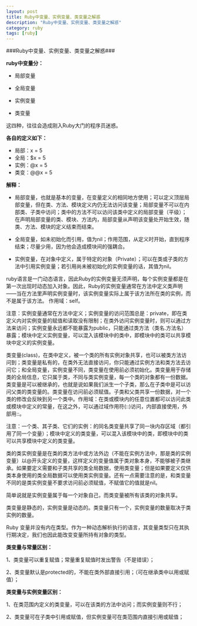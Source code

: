 ```yaml
---
layout: post
title: Ruby中变量、实例变量、类变量之解惑
description: "Ruby中变量、实例变量、类变量之解惑"
category: ruby
tags: [ruby]
---
```

###Ruby中变量、实例变量、类变量之解惑###

__ruby中变量分：__

* 局部变量

* 全局变量

* 实例变量

* 类变量

这四种，往往会造成刚入Ruby大门的程序员迷惑。

__各自的定义如下：__

* 局部：x    = 5
* 全局：$x = 5
* 实例：@x = 5
* 类变：@@x = 5

__解释：__

* 局部变量，也就是基本的变量，在变量定义的相同地方使用；可以定义顶层局部变量，但在类、方法、模块定义内仍无法访问该变量；局部变量不可以在内部类、子类中访问；类中的方法不可以访问该类中定义的局部变量（平级）；在声明局部变量的类、模块、方法内，局部变量从声明该变量处开始生效，随类、方法、模块的定义结束而结束。

* 全局变量，如未初始化而引用，值为nil；作用范围，从定义时开始，直到程序结束；尽量少用，因为他会造成模块间的强耦合。

* 实例变量，在对象中定义，属于特定的对象（Private）；可以在类或子类的方法中引用实例变量；若引用尚未被初始化的实例变量的话，其值为nil。


<p>ruby语言是一门动态语言，因此Ruby的实例变量无须声明，每个实例变量都是在第一次出现时动态加入对象。因此，Ruby的实例变量通常在方法中定义类声明——当在方法里声明实例变量时，该实例变量实际上属于该方法所在类的实例，而不是属于该方法。 作用域：self。</p>

<p>注意：实例变量通常在方法中定义；实例变量的访问范围总是：private，即在类定义内对实例变量的赋值和读取没有限制；在类外访问实例变量时，则可以通过方法来访问；实例变量永远都不能暴露为public，只能通过类方法（类名.方法名）暴露；模块中定义实例变量，可以混入该模块中的类中，即模块中的类可以共享模块中定义的实例变量。</p>

<p>类变量(class)，在类中定义，被一个类的所有实例对象共享，也可以被类方法访问到；类变量是私有的，在类外无法直接访问，你只能通过实例方法和类方法去访问它；和全局变量，实例变量不同，类变量在使用前必须初始化。类变量用于存储类的全局信息，它只属于类，不同与类实例变量，每一个类的对象都有一份数据。 类变量是可以被继承的，也就是说如果我们派生一个子类，那么在子类中是可以访问父类的类变量的。类变量在访问前必须赋值。子类和父类共享一份数据，对一个类的修改会反映到另一个类中。作用域：在类或模块内的任意位置都可以访问此类或模块中定义的常量，在这之外，可以通过域作用符(::)访问，内部直接使用，外部用::。</p>

<p>注意：一个类、其子类、它们的实例：的同名类变量共享了同一块内存区域（都引用了同一个变量）；模块中定义的类变量，可以混入该模块中的类，即模块中的类可以共享模块中定义的类变量。</p>

<p>类的类实例变量是在类的类方法中或方法外边（不能在实例方法中，那是类的实例变量）以@开头定义的变量，这样定义的变量值属于类对象本身，不能够被子类继承。如果要定义需要和子类共享的类全局数据，使用类变量；但是如果要定义仅供类本身使用的类全局数据可以使用类实例变量。还有一点需要注意的是，和类变量不同的是类实例变量不要求访问前必须赋值，不赋值它的值就是nil。</p>

<p>简单说就是实例变量属于每一个对象自己，而类变量被所有该类的对象共享。</p>

<p>类变量是静态的，实例变量是动态的。类变量只有一个，实例变量的数量取决于类实例的数量。</p>

<p>Ruby 变量并没有内在类型。作为一种动态解析执行的语言，其变量类型只在其执行期决定，我们也因此能改变变量所持有对象的类型。</p>

__类变量与常量区别：__

1、类变量可以重复赋值；常量重复赋值时发出警告（不是错误）；

2、类变量默认是protected的，不能在类外部直接引用；（可在继承类中以用或赋值）；

__类变量与实例变量区别：__

1、在类范围内定义的类变量，可以在该类的方法中访问；而实例变量则不行；

2、类变量可在子类中引用或赋值，但实例变量可在类范围内直接引用或赋值；